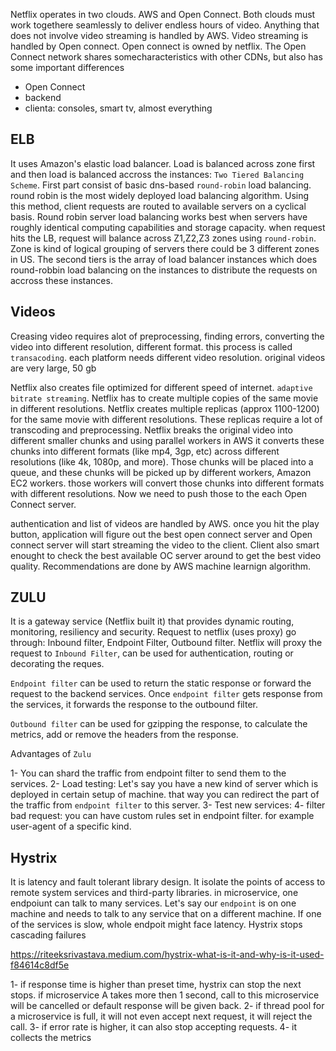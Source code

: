 Netflix operates in two clouds. AWS and Open Connect. Both clouds must work togethere seamlessly to deliver endless hours of video. Anything that does not involve video streaming is handled by AWS. Video streaming is handled by Open connect. Open connect is owned by netflix. The Open Connect network shares somecharacteristics with other CDNs, but also has some important differences

- Open Connect
- backend
- clienta: consoles, smart tv, almost everything

## ELB

It uses Amazon's elastic load balancer. Load is balanced across zone first and then load is balanced accross the instances: `Two Tiered Balancing Scheme`. First part consist of basic dns-based `round-robin` load balancing. round robin is the most widely deployed load balancing algorithm. Using this method, client requests are routed to available servers on a cyclical basis. Round robin server load balancing works best when servers have roughly identical computing capabilities and storage capacity. when request hits the LB, request will balance across Z1,Z2,Z3 zones using `round-robin`. Zone is kind of logical grouping of servers there could be 3 different zones in US. The second tiers is the array of load balancer instances which does round-robbin load balancing on the instances to distribute the requests on accross these instances.

## Videos

Creasing video requires alot of preprocessing, finding errors, converting the video into different resolution, different format. this process is called `transacoding`. each platform needs different video resolution. original videos are very large, 50 gb

Netflix also creates file optimized for different speed of internet. `adaptive bitrate streaming`. Netflix has to create multiple copies of the same movie in different resolutions. Netflix creates multiple replicas (approx 1100-1200) for the same movie with different resolutions. These replicas require a lot of transcoding and preprocessing. Netflix breaks the original video into different smaller chunks and using parallel workers in AWS it converts these chunks into different formats (like mp4, 3gp, etc) across different resolutions (like 4k, 1080p, and more). Those chunks will be placed into a queue, and these chunks will be picked up by different workers, Amazon EC2 workers. those workers will convert those chunks into different formats with different resolutions. Now we need to push those to the each Open Connect server.

authentication and list of videos are handled by AWS. once you hit the play button, application will figure out the best open connect server and Open connect server will start streaming the video to the client. Client also smart enought to check the best available OC server around to get the best video quality. Recommendations are done by AWS machine learnign algorithm.

## ZULU

It is a gateway service (Netflix built it) that provides dynamic routing, monitoring, resiliency and security. Request to netflix (uses proxy) go through: Inbound filter, Endpoint Filter, Outbound
filter. Netflix will proxy the request to `Inbound Filter`, can be used for authentication, routing or decorating the reques.

`Endpoint filter` can be used to return the static response or forward the request to the backend services. Once `endpoint filter` gets response from the services, it forwards the response to the outbound filter.

`Outbound filter` can be used for gzipping the response, to calculate the metrics, add or remove the headers from the response.

Advantages of `Zulu`

1- You can shard the traffic from endpoint filter to send them to the services.
2- Load testing: Let's say you have a new kind of server which is deployed in certain setup of machine. that way you can redirect the part of the traffic from `endpoint filter` to this server.
3- Test new services:
4- filter bad request: you can have custom rules set in endpoint filter. for example user-agent of a specific kind.

## Hystrix

It is latency and fault tolerant library design. It isolate the points of access to remote system services and third-party libraries. in microservice, one endpoiunt can talk to many services. Let's say our `endpoint` is on one machine and needs to talk to any service that on a different machine. If one of the services is slow, whole endpoit might face latency.
Hystrix stops cascading failures

https://riteeksrivastava.medium.com/hystrix-what-is-it-and-why-is-it-used-f84614c8df5e

1- if response time is higher than preset time, hystrix can stop the next stops. if microservice A takes more then 1 second, call to this microservice will be cancelled or default response will be given back.
2- if thread pool for a microservice is full, it will not even accept next request, it will reject the call.
3- if error rate is higher, it can also stop accepting requests.
4- it collects the metrics
